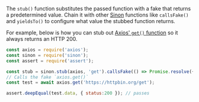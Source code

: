 The `stub()` function substitutes the passed function with a fake that returns a predetermined value.
Chain it with other [Sinon](/sinon) functions like `callsFake()` and `yieldsTo()` to configure what value the stubbed function returns.

For example, below is how you can stub out [Axios' `get()` function](/tutorials/axios/get) so it always returns an HTTP 200.

```javascript
const axios = require('axios');
const sinon = require('sinon');
const assert = require('assert');

const stub = sinon.stub(axios, 'get').callsFake(() => Promise.resolve({ status: 200 }));
// Calls the fake `axios.get()`
const test = await axios.get('https://httpbin.org/get');

assert.deepEqual(test.data, { status:200 }); // passes
```
